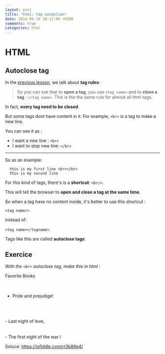 ```yaml
---
layout: post
title: "html: tag exception"
date: 2014-09-10 18:11:00 +0200
comments: true
categories: html
---
```


HTML
====

Autoclose tag
----

In the [previous lesson](previous_lesson), we talk about __tag rules__:


> So you can see that to __open a tag__, you use ``<tag name>`` and to __close a tag__ :  ``</tag name>``.
> This is the the same rule for almost all html tags.

In fact, __every tag need to be closed__.

But some tags dont have content in it.
For example, ``<br>`` is a tag to make a new line.

You can see it as :

  * I want a new line : ``<br>``
  * I want to stop new line: ``</br>``

----

So as an example:

```
  this is my first line <br></br>
  this is my secund line
```

For this kind of tags, there's is a __shortcut__:  ``<br/>``.

This will tell the browser to __open and close a tag at the same time__.

So when a tag have no content inside, it's better to use this shortcut :

``<tag name/>``

instead of:

``<tag name></tagname>``.


Tags like this are called __autoclose tags__.

Exercice
----
_With the ``<br>`` autoclose tag, make this in html :_

Favorite Books
<br/>
<br/>
<br/>
- Pride and prejudige!
<br/>
<br/>
<br/>
- Last night of love,
<br/>
<br/>
<br/>
- The first night of the war !

Soluce: https://jsfiddle.com/rt3b86e4/
